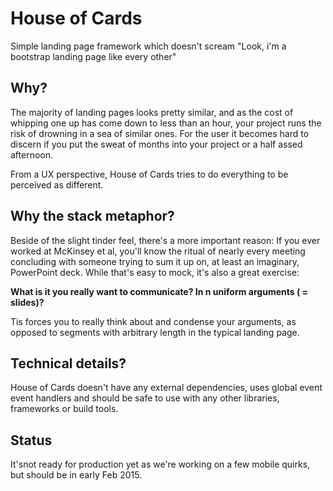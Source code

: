 # House of Cards

Simple landing page framework which doesn't scream "Look, i'm a bootstrap landing page like every other"

## Why?

The majority of landing pages looks pretty similar, and as the cost of whipping one up has come down to less than an hour, your project runs the risk of drowning in a sea of similar ones. For the user it becomes hard to discern if you put the sweat of months into your project or a half assed afternoon.

From a UX perspective, House of Cards tries to do everything to be perceived as different.

## Why the stack metaphor?

Beside of the slight tinder feel, there's a more important reason: If you ever worked at McKinsey et al, you'll know the ritual of nearly every meeting concluding with someone trying to sum it up on, at least an imaginary, PowerPoint deck. While that's easy to mock, it's also a great exercise:

**What is it you really want to communicate? In n uniform arguments ( = slides)?**

Tis forces you to really think about and condense your arguments, as opposed to segments with arbitrary length in the typical landing page.

## Technical details?

House of Cards doesn't have any external dependencies, uses global event event handlers and should be safe to use with any other libraries, frameworks or build tools.

## Status

It'snot ready for production yet as we're working on a few mobile quirks, but should be in early Feb 2015.